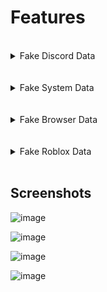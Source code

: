 # Features
<br>
<details>
    <summary>Fake Discord Data</summary>
    <ul>
        
    - The id matches with the token
        
    - Generate a email random
        
    - Generate a legitimate username
        
    - Randomly select rare and common badges 
        
    - Generate a random phone (Random countrys)
        
    - Randomly bool True or false (2FA)
        
    - Generate a random IPv4 (Only US for now)

    - Latitude and longitude 

    - Random badges
        
</details>
<br>

<br>
<details>
    <summary>Fake System Data</summary>
    <ul>
        
    - Generate a random OS 
        
    - Generate a random mac 
        
    - Generate a random amount of ram
        
    - Generates a random amount of disk storage
        
    - Generate a random hwid
        
</details>
<br>
<br>
<details>
    <summary>Fake Browser Data</summary>
    <ul>
        
    - Randomly select a browser
        
    - Shows a random number of cookies
        
    - Shows a random number of passwords
        
    - Generate a fake credit/debit card (Visa, Mastercard, Discovery)
      
</details>
<br>

<br>
<details>
    <summary>Fake Roblox Data</summary>
    <ul>
        
    - Generate a legitimate username
        
    - Generate a legitimate password
        
    - Shows a random amount of robux 
        
    - Show a random amount of friends
        
    - Fake cookie
        
</details>
<br>

## Screenshots

![image](https://user-images.githubusercontent.com/72712659/214571076-9b29a2bf-0e03-40e2-b519-f2a5e27dbb5c.png)

![image](https://user-images.githubusercontent.com/72712659/214571124-f06eb1a8-8d6d-4e95-b01f-f27a4e714a5e.png)

![image](https://user-images.githubusercontent.com/72712659/214571185-23c5407d-2c75-40e9-a819-0b45af29760e.png)

![image](https://user-images.githubusercontent.com/72712659/214571245-ee610c1d-38ad-4a69-b04c-d9db9051c6df.png)
